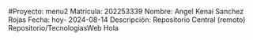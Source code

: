 #Proyecto: menu2
Matricula: 202253339
Nombre: Angel Kenai Sanchez Rojas
Fecha: hoy- 2024-08-14
Descripción: Repositorio Central (remoto)
Repositorio/TecnologiasWeb
Hola
